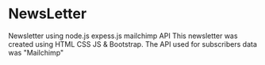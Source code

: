 # NewsLetter
Newsletter using node.js expess.js mailchimp API
This newsletter was created using HTML CSS JS & Bootstrap.
The API used for subscribers data was "Mailchimp"
